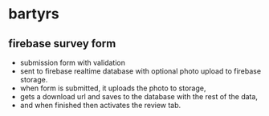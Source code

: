 # bartyrs
## firebase survey form

- submission form with validation
- sent to firebase realtime database with optional photo upload to firebase storage.
-  when form is submitted, it uploads the photo to storage,
- gets a download url and saves to the database with the rest of the data,
- and when finished then activates the review tab.

